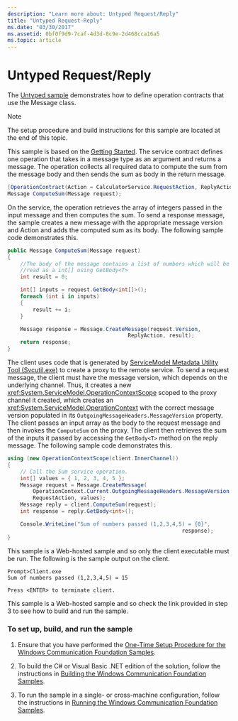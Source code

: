 ```yaml
---
description: "Learn more about: Untyped Request/Reply"
title: "Untyped Request-Reply"
ms.date: "03/30/2017"
ms.assetid: 0bf0f9d9-7caf-4d3d-8c9e-2d468cca16a5
ms.topic: article
---
```

# Untyped Request/Reply

The [Untyped sample](https://github.com/dotnet/samples/tree/main/framework/wcf) demonstrates how to define operation contracts that use the Message class.

> [!NOTE]
> The setup procedure and build instructions for this sample are located at the end of this topic.

This sample is based on the [Getting Started](getting-started-sample.md). The service contract defines one operation that takes in a message type as an argument and returns a message. The operation collects all required data to compute the sum from the message body and then sends the sum as body in the return message.

```csharp
[OperationContract(Action = CalculatorService.RequestAction, ReplyAction = CalculatorService.ReplyAction)]
Message ComputeSum(Message request);
```

On the service, the operation retrieves the array of integers passed in the input message and then computes the sum. To send a response message, the sample creates a new message with the appropriate message version and Action and adds the computed sum as its body. The following sample code demonstrates this.

```csharp
public Message ComputeSum(Message request)
{
    //The body of the message contains a list of numbers which will be
    //read as a int[] using GetBody<T>
    int result = 0;

    int[] inputs = request.GetBody<int[]>();
    foreach (int i in inputs)
    {
        result += i;
    }

    Message response = Message.CreateMessage(request.Version,
                                      ReplyAction, result);
    return response;
}
```

The client uses code that is generated by [ServiceModel Metadata Utility Tool (Svcutil.exe)](../servicemodel-metadata-utility-tool-svcutil-exe.md) to create a proxy to the remote service. To send a request message, the client must have the message version, which depends on the underlying channel. Thus, it creates a new <xref:System.ServiceModel.OperationContextScope> scoped to the proxy channel it created, which creates an <xref:System.ServiceModel.OperationContext> with the correct message version populated in its `OutgoingMessageHeaders.MessageVersion` property. The client passes an input array as the body to the request message and then invokes the `ComputeSum` on the proxy. The client then retrieves the sum of the inputs it passed by accessing the `GetBody<T>` method on the reply message. The following sample code demonstrates this.

```csharp
using (new OperationContextScope(client.InnerChannel))
{
    // Call the Sum service operation.
    int[] values = { 1, 2, 3, 4, 5 };
    Message request = Message.CreateMessage(
        OperationContext.Current.OutgoingMessageHeaders.MessageVersion,
        RequestAction, values);
    Message reply = client.ComputeSum(request);
    int response = reply.GetBody<int>();

    Console.WriteLine("Sum of numbers passed (1,2,3,4,5) = {0}",
                                                       response);
}
```

This sample is a Web-hosted sample and so only the client executable must be run. The following is the sample output on the client.

```console
Prompt>Client.exe
Sum of numbers passed (1,2,3,4,5) = 15

Press <ENTER> to terminate client.
```

This sample is a Web-hosted sample and so check the link provided in step 3 to see how to build and run the sample.

### To set up, build, and run the sample

1. Ensure that you have performed the [One-Time Setup Procedure for the Windows Communication Foundation Samples](one-time-setup-procedure-for-the-wcf-samples.md).

2. To build the C# or Visual Basic .NET edition of the solution, follow the instructions in [Building the Windows Communication Foundation Samples](building-the-samples.md).

3. To run the sample in a single- or cross-machine configuration, follow the instructions in [Running the Windows Communication Foundation Samples](running-the-samples.md).
